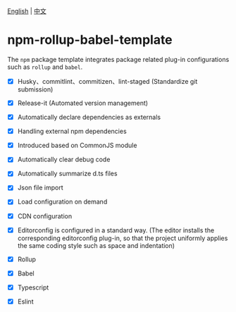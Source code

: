 [English](README.md) |  [中文](README-CN.md)

# npm-rollup-babel-template

The `npm` package template integrates package related plug-in configurations such as `rollup` and `babel`.

- [x] Husky、commitlint、commitizen、lint-staged  (Standardize git submission)
- [x] Release-it    (Automated version management)
- [x] Automatically declare dependencies as externals
- [x] Handling external npm dependencies
- [x] Introduced based on CommonJS module
- [x] Automatically clear debug code
- [x] Automatically summarize d.ts files
- [x] Json file import
- [x] Load configuration on demand
- [x] CDN configuration
- [x] Editorconfig is configured in a standard way.  (The editor installs the corresponding editorconfig plug-in, so that the project uniformly applies the same coding style such as space and indentation)
- [x] Rollup
- [x] Babel
- [x] Typescript
- [x] Eslint

